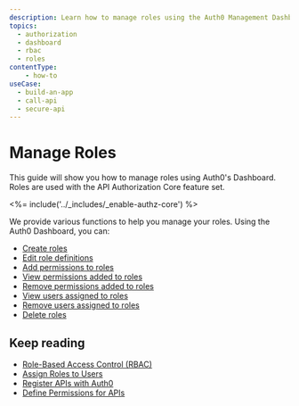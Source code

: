 ```yaml
---
description: Learn how to manage roles using the Auth0 Management Dashboard. For use with Auth0's API Authorization Core feature set.
topics:
  - authorization
  - dashboard
  - rbac
  - roles
contentType: 
    - how-to
useCase:
  - build-an-app
  - call-api
  - secure-api
---
```

# Manage Roles

This guide will show you how to manage roles using Auth0's Dashboard. Roles are used with the API Authorization Core feature set.

<%= include('../_includes/_enable-authz-core') %>

We provide various functions to help you manage your roles. Using the Auth0 Dashboard, you can:

- [Create roles](/authorization/guides/create-roles)
- [Edit role definitions](/authorization/guides/edit-role-definitions)
- [Add permissions to roles](/authorization/guides/add-permissions-roles)
- [View permissions added to roles](/authorization/guides/view-role-permissions)
- [Remove permissions added to roles](/authorization/guides/remove-role-permissions)
- [View users assigned to roles](/authorization/guides/view-role-users)
- [Remove users assigned to roles](/authorization/guides/remove-role-users)
- [Delete roles](/authorization/guides/delete-roles)

## Keep reading

- [Role-Based Access Control (RBAC)](/authorization/concepts/rbac)
- [Assign Roles to Users](/authorization/guides/assign-roles-users)
- [Register APIs with Auth0](/architecture-scenarios/mobile-api/part-2#create-the-api)
- [Define Permissions for APIs](/scopes/current/guides/define-api-scopes-dashboard)
